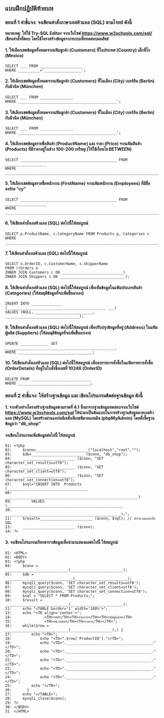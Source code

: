 ## แบบฝึกปฏิบัติท้ายบท

### ตอนที่ 1 คำชี้แจง: จงเขียนคำสั่งภาษาเอสคิวแอล (SQL) ตามโจทย์ ดังนี้
**หมายเหตุ: ให้ใช้ Try-SQL Editor จากเว็บไซต์ https://www.w3schools.com/sql/**
**เขียนคำสั่งที่ตอบ โดยใช้โครงสร้างข้อมูลจากระบบเพื่อทดสอบผลลัพธ์**
#### 1. ให้เลือกเขตข้อมูลทั้งหมดจากแฟ้มลูกค้า (Customers) ที่ในประเทศ (Country) เม็กซิโก (Mexico)
	SELECT ___ FROM ___________________
	WHERE __________='_________________';

#### 2. ให้เลือกเขตข้อมูลทั้งหมดจากแฟ้มลูกค้า (Customers) ที่ในเมือง (City) เบอร์ลิน (Berlin) กับมิวนิค (München)
	SELECT ___ FROM _______________
	WHERE _____________________________________________';

#### 3. ให้เลือกเขตข้อมูลทั้งหมดจากแฟ้มลูกค้า (Customers) ที่ในเมือง (City) เบอร์ลิน (Berlin) กับมิวนิค (München)
	SELECT ___ FROM _______________
	WHERE _____________________________________________';
#### 4.	ให้เลือกเขตข้อมูลรายชื่อสินค้า (ProductName) และ ราคา (Price) จากแฟ้มสินค้า (Products) ที่มีราคาอยู่ในช่วง 100-200 เหรียญ (ให้ใช้เงื่อนไข BETWEEN)
	SELECT ____________________________________________ FROM ___________________ 
	WHERE ______________________________________________________________________;

#### 5. ให้เลือกเขตข้อมูลรายชื่อพนักงาน (FirstName) จากแฟ้มพนักงาน (Employees) ที่มีชื่อลงท้าย “cy”
	SELECT ____________________________________________ FROM ___________________ 
	WHERE ______________________________________________________________________;
#### 6. ให้เขียนคำสั่งเอสคิวแอล (SQL) ต่อไปนี้ให้สมบูรณ์
	SELECT p.ProductName, c.CategoryName FROM Products p, Categories c
	WHERE ______________________________________________________________________;

#### 7. ให้เขียนคำสั่งเอสคิวแอล (SQL) ต่อไปนี้ให้สมบูรณ์
	SELECT o.OrderID, c.CustomerName, s.ShipperName
	FROM ((Orders o
	INNER JOIN Customers c ON ____________________________)
	INNER JOIN Shippers s ON ______________________________);

#### 8. ให้เขียนคำสั่งเอสคิวแอล (SQL) ต่อไปนี้ให้สมบูรณ์ เพื่อเพิ่มข้อมูลในแฟ้มประเภทสินค้า (Categories) (ให้สมมุติข้อมูลที่จะเพิ่มขึ้นมาเอง)
	INSERT INTO ______________ (_____________________________________________ ___)
	VALUES (NULL, __________________________, __________________________________);

#### 9. ให้เขียนคำสั่งเอสคิวแอล (SQL) ต่อไปนี้ให้สมบูรณ์ เพื่อปรับปรุงข้อมูลที่อยู่ (Address) ในแฟ้มผู้ผลิต (Suppliers) (ให้สมมุติข้อมูลที่จะเพิ่มขึ้นมาเอง)
	UPDATE _____________ SET __________________________________________________, 
	WHERE __________________________________;

#### 10.	ให้เขียนคำสั่งเอสคิวแอล (SQL) ต่อไปนี้ให้สมบูรณ์ เพื่อลบรายการสั่งซื้อในแฟ้มรายการสั่งซื้อ (OrderDetails) ที่อยู่ในใบสั่งซื้อเลขที่ 10248 (OrderID)
	DELETE FROM ___________________________
	WHERE _________________________________;

### ตอนที่ 2 คำชี้แจง: ให้สร้างฐานข้อมูล และ เขียนโปรแกรมติดต่อฐานข้อมูล ดังนี้
#### 1. จากตัวอย่างโครงสร้างฐานข้อมูลตามภาพที่ 4.1 ซึ่งมาจากฐานข้อมูลทดสอบจากเว็บไซต์ https://www.w3schools.com/sql ให้นำมาเป็นต้นแบบในการสร้างฐานข้อมูลมายเอสคิวแอล (MySQL) โดยสร้างผ่านแอปพลิเคชันพีเอชพีมายแอดมิน (phpMyAdmin) โดยตั้งซื้อฐานข้อมูลว่า “db_shop”

#### จงเขียนโปรแกรมเพิ่มข้อมูลต่อไปนี้ ให้สมบูรณ์
```
01:	<?php
02:	    $conn=________________________("localhost","root","");
03:	    $db=________________________ ($conn, "db_shop");
04:	    ________________________ ($conn, "SET character_set_results=utf8");
05:	    ________________________ ($conn, "SET character_set_client=utf8");
06:	    ________________________ ($conn, "SET character_set_connection=utf8");
07:	    $sql="INSERT INTO  Products (_____________________________________ 
08:	        _____________________________________________________________) 
09:	        VALUES (_____________________________________________________ 
10:	                     _____________________________________________________);"; 
11:	    $result=________________________ ($conn, $sql); // ประมวลผลคำสั่ง SQL
13:	    ________________________ ($conn);
14:	?>
```
		
#### 3. จงเขียนโปรแกรมเรียกตารางข้อมูลเพื่อนำมาแสดงผลต่อไปนี้ ให้สมบูรณ์
```
01:	<HTML>
02:	<BODY>
03:	<?php 
04:	    $conn = _____________________________(________________________);
05:	    $db = _______________________________(________________________);
06:	    mysqli_query($conn, 'SET character_set_results=utf8');
07:	    mysqli_query($conn, 'SET character_set_client=utf8');
08:	    mysqli_query($conn, 'SET character_set_connection=utf8');
09:	    $sql = "SELECT * FROM Products;"; 
10:	    $result = _____________________________(________________________); 
11:	    echo "<TABLE border='1' width='100%'>";
13:	    echo "<TR align='center'>";
14:	              <TH>รหัส</TH><TH>รายการ</TH><TH>รหัสผู้ผลิต</TH>
15:	              <TH>หน่วยนับ</TH><TH>ราคา</TH></TR>";           
16:	    while($row = _____________________________(___________________);) { 
17:	        echo "<TR>";
18:	            echo "<TD>".$row['ProductID']."</TD>";
19:	            echo "<TD>"._______________________________________."</TD>";
20:	            echo "<TD>"._______________________________________."</TD>";
22:	            echo "<TD>"._______________________________________."</TD>";
23:	            echo "<TD>"._______________________________________."</TD>";
24:	            echo "<TD>"._______________________________________."</TD>";
25:	        echo "</TR>";
26:	      }
27:	    echo "</TABLE>";
28:	    mysqli_close($conn);
29:	?>
30:	</BODY>
31	</HTML>
```